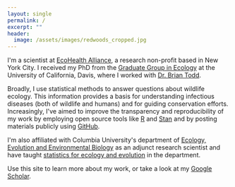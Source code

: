 ```yaml
---
layout: single
permalink: /
excerpt: ""
header:
  image: /assets/images/redwoods_cropped.jpg
---
```


I'm a scientist at [EcoHealth Alliance](https://www.ecohealthalliance.org/), a research non-profit based in New York City. I received my PhD from the [Graduate Group in Ecology](http://ecology.ucdavis.edu/) at the University of California, Davis, where I worked with [Dr. Brian Todd](http://toddlab.ucdavis.edu/).

Broadly, I use statistical methods to answer questions about wildlife ecology. This information provides a basis for understanding infectious diseases (both of wildlife and humans) and for guiding conservation efforts. Increasingly, I've aimed to improve the transparency and reproducibility of my work by employing open source tools like [R](https://www.r-project.org/about.html) and [Stan](http://mc-stan.org/) and by posting materials publicly using [GitHub](https://github.com/eveskew). 

I'm also affiliated with Columbia University's department of [Ecology, Evolution and Environmental Biology](http://e3b.columbia.edu/) as an adjunct research scientist and have taught [statistics for ecology and evolution](https://github.com/eveskew/stats_eco_evo_spring2019) in the department.

Use this site to learn more about my work, or take a look at my [Google Scholar](https://scholar.google.com/citations?user=Y2tSgJwAAAAJ&hl=en).
